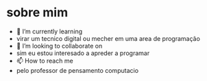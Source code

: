 # sobre mim

- 🌱 I’m currently learning
- virar um tecnico digital ou mecher em uma area de programação
- 💞️ I’m looking to collaborate on
-  sim eu estou interesado a apreder a programar
- 📫 How to reach me 
- pelo professor de pensamento computacio


<!---
IgorGabrielGomes/IgorGabrielGomes is a ✨ special ✨ repository because its `README.md` (this file) appears on your GitHub profile.
You can click the Preview link to take a look at your changes.
--->
